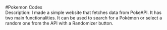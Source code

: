 #Pokemon Codex  
Description:
I made a simple website that fetches data from PokeAPI. It has two main functionalities. It can be used to search for a Pokémon or select a random one from the API with a
Randomizer button.
